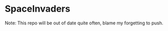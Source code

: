 SpaceInvaders
=============

Note: This repo will be out of date quite often, blame my forgetting to push.
